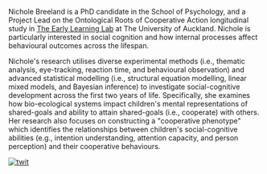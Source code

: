 
Nichole Breeland is a PhD candidate in the School of Psychology, and a Project Lead on the Ontological Roots of Cooperative Action longitudinal study in [The Early Learning Lab](https://www.earlylearning.ac.nz) at The University of Auckland. Nichole is particularly interested in social cognition and how internal processes affect behavioural outcomes across the lifespan. 

Nichole's research utilises diverse experimental methods (i.e., thematic analysis, eye-tracking, reaction time, and behavioural observation) and advanced statistical modelling (i.e., structural equation modelling, linear mixed models, and Bayesian inference) to investigate social-cognitive development across the first two years of life. Specifically, she examines how bio-ecological systems impact children's mental representations of shared-goals and ability to attain shared-goals (i.e., cooperate) with others. Her research also focuses on constructing a "cooperative phenotype" which identifies the relationships between children's social-cognitive abilities (e.g., intention understanding, attention capacity, and person perception) and their cooperative behaviours.


[![twit](NicholeBreeland.github.io/_images/Twitter_Social_Icon_Circle_Color.png)](http://www.twitter.com/NicholeBreeland)
